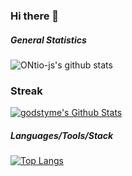 
### Hi there 👋
  
##### General Statistics
![ONtio-js's github stats](https://github-readme-stats.vercel.app/api?username=ONtio-js&show_icons=true&theme=radical)
### Streak
[![godstyme's Github Stats](https://github-readme-streak-stats.herokuapp.com/?user=ONtio-js&stroke=ffffff&background=141321&ring=14b8a6&fire=14b8a6&currStreakNum=ffffff&currStreakLabel=14b8a6&sideNums=ffffff&sideLabels=ffffff&dates=ffffff&hide_border=true)](https://github.com/ONtio-js)

##### Languages/Tools/Stack
[![Top Langs](https://github-readme-stats.vercel.app/api/top-langs/?username=ONtio-js&theme=radical)](https://github.com/godstyme/github-readme-stats)
